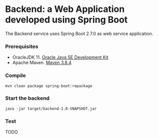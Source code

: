 # Backend: a Web Application developed using Spring Boot

The Backend service uses Spring Boot 2.7.0 as web service application. 

### Prerequisites
* OracleJDK 11. [Oracle Java SE Development Kit](https://www.oracle.com/java/technologies/downloads/)
* Apache Maven. [Maven 3.8.4](http://archive.apache.org/dist/maven/maven-3/3.8.4/)

### Compile
``` shell
mvn clean package spring-boot:repackage
```

### Start the backend
``` shell
java -jar target/backend-1.0-SNAPSHOT.jar 
```

### Test
TODO 
